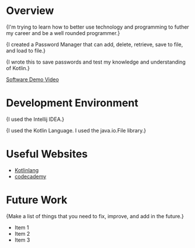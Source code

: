 # Overview

{I'm trying to learn how to better use technology and programming to futher my career and be a well rounded programmer.}

{I created a Password Manager that can add, delete, retrieve, save to file, and load to file.}

{I wrote this to save passwords and test my knowledge and understanding of Kotlin.}

[Software Demo Video]([http://youtube.link.goes.here](https://youtu.be/pNaNuol_7DI))

# Development Environment

{I used the Intellij IDEA.}

{I used the Kotlin Language. I used the java.io.File library.}

# Useful Websites

- [Kotlinlang](https://kotlinlang.org/docs/basic-syntax.html#program-entry-point)
- [codecademy]([http://url.link.goes.here](https://www.codecademy.com/resources/cheatsheets/language/kotlin))

# Future Work

{Make a list of things that you need to fix, improve, and add in the future.}

- Item 1
- Item 2
- Item 3
